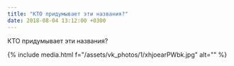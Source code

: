 ```yaml
---
title: "КТО придумывает эти названия?"
date: 2018-08-04 13:12:00 +0300
---
```


КТО придумывает эти названия?

{% include media.html f="/assets/vk_photos/1/xhjoearPWbk.jpg" alt="" %}
